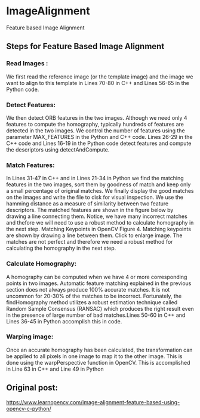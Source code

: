 # ImageAlignment
Feature based Image Alignment

## Steps for Feature Based Image Alignment

### Read Images : 
We first read the reference image (or the template image) and the image we want to align to this template in Lines 70-80 in C++ and Lines 56-65 in the Python code.

### Detect Features:
We then detect ORB features in the two images. Although we need only 4 features to compute the homography, typically hundreds of features are detected in the two images. We control the number of features using the parameter MAX_FEATURES in the Python and C++ code. Lines 26-29 in the C++ code and Lines 16-19 in the Python code detect features and compute the descriptors using detectAndCompute.

### Match Features:
In Lines 31-47 in C++ and in Lines 21-34 in Python we find the matching features in the two images, sort them by goodness of match and keep only a small percentage of original matches. We finally display the good matches on the images and write the file to disk for visual inspection. We use the hamming distance as a measure of similarity between two feature descriptors. The matched features are shown in the figure below by drawing a line connecting them. Notice, we have many incorrect matches and thefore we will need to use a robust method to calculate homography in the next step.
Matching Keypoints in OpenCV
Figure 4. Matching keypoints are shown by drawing a line between them. Click to enlarge image. The matches are not perfect and therefore we need a robust method for calculating the homography in the next step.

### Calculate Homography:
A homography can be computed when we have 4 or more corresponding points in two images. Automatic feature matching explained in the previous section does not always produce 100% accurate matches. It is not uncommon for 20-30% of the matches to be incorrect. Fortunately, the findHomography method utilizes a robust estimation technique called Random Sample Consensus (RANSAC) which produces the right result even in the presence of large number of bad matches.Lines 50-60 in C++ and Lines 36-45 in Python accomplish this in code.

### Warping image:
Once an accurate homography has been calculated, the transformation can be applied to all pixels in one image to map it to the other image. This is done using the warpPerspective function in OpenCV. This is accomplished in Line 63 in C++ and Line 49 in Python


## Original post:
https://www.learnopencv.com/image-alignment-feature-based-using-opencv-c-python/
